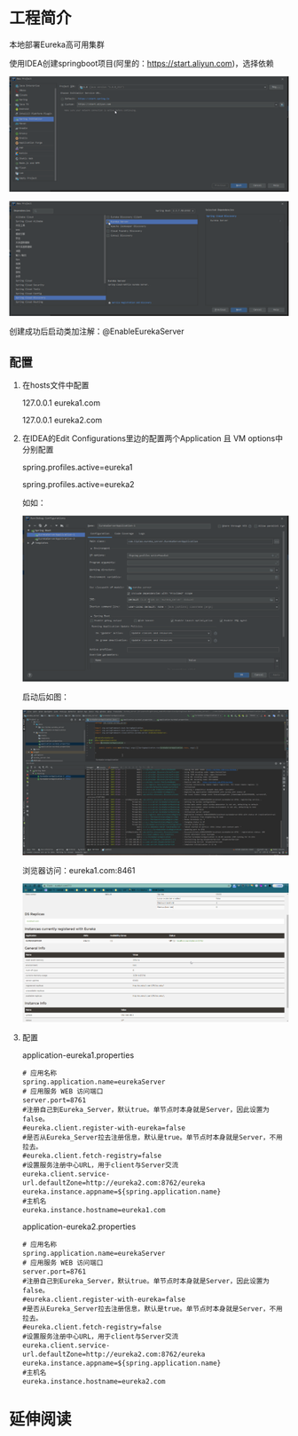 # 工程简介

本地部署Eureka高可用集群

使用IDEA创建springboot项目(阿里的：https://start.aliyun.com)，选择依赖

![image-20210322225643796](attac\image-20210322225643796.png)

![image-20210322225727092](attac\image-20210322225727092.png)

创建成功后启动类加注解：@EnableEurekaServer

## 配置

1. 在hosts文件中配置
   
    127.0.0.1 eureka1.com
    
    127.0.0.1 eureka2.com
    
2. 在IDEA的Edit Configurations里边的配置两个Application 且 VM options中分别配置

    spring.profiles.active=eureka1
    
    spring.profiles.active=eureka2
    
    如如：
    
    ![image-20210322225828969](attac\image-20210322225828969.png)
    
    启动后如图：
    
    ![image-20210322231302712](attac\image-20210322231302712.png)
    
    浏览器访问：eureka1.com:8461
    
    ![image-20210322231438697](attac\image-20210322231438697.png)
    
3. 配置

    application-eureka1.properties

    ```properties
    # 应用名称
    spring.application.name=eurekaServer
    # 应用服务 WEB 访问端口
    server.port=8761
    #注册自己到Eureka_Server，默认true。单节点时本身就是Server，因此设置为false。
    #eureka.client.register-with-eureka=false
    #是否从Eureka_Server拉去注册信息，默认是true。单节点时本身就是Server，不用拉去。
    #eureka.client.fetch-registry=false
    #设置服务注册中心URL，用于client与Server交流
    eureka.client.service-url.defaultZone=http://eureka2.com:8762/eureka
    eureka.instance.appname=${spring.application.name}
    #主机名
    eureka.instance.hostname=eureka1.com
    ```

    application-eureka2.properties

    ```properties
    # 应用名称
    spring.application.name=eurekaServer
    # 应用服务 WEB 访问端口
    server.port=8761
    #注册自己到Eureka_Server，默认true。单节点时本身就是Server，因此设置为false。
    #eureka.client.register-with-eureka=false
    #是否从Eureka_Server拉去注册信息，默认是true。单节点时本身就是Server，不用拉去。
    #eureka.client.fetch-registry=false
    #设置服务注册中心URL，用于client与Server交流
    eureka.client.service-url.defaultZone=http://eureka2.com:8762/eureka
    eureka.instance.appname=${spring.application.name}
    #主机名
    eureka.instance.hostname=eureka2.com
    ```

    

# 延伸阅读
